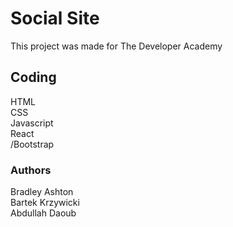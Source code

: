 # Social Site

This project was made for The Developer Academy
## Coding

HTML  
CSS  
Javascript  
React  
/Bootstrap  

### Authors

Bradley Ashton  
Bartek Krzywicki  
Abdullah Daoub  